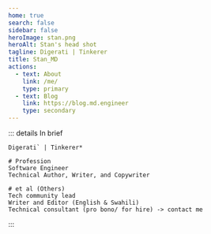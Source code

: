 ```yaml
---
home: true
search: false
sidebar: false
heroImage: stan.png
heroAlt: Stan's head shot
tagline: Digerati | Tinkerer
title: Stan_MD
actions:
  - text: About
    link: /me/
    type: primary
  - text: Blog
    link: https://blog.md.engineer
    type: secondary
---
```


<div class="center">
  <Mantra/>
</div>

<div class="center">

::: details In brief

  <CodeGroupItem title="" active>

```md:no-line-numbers
Digerati` | Tinkerer*

# Profession
Software Engineer
Technical Author, Writer, and Copywriter

# et al (Others)
Tech community lead
Writer and Editor (English & Swahili)
Technical consultant (pro bono/ for hire) -> contact me
```

  </CodeGroupItem>

  <div class="center">
    <TermsExplained/>
  </div>
:::
</div>

<CustomFooter/>
